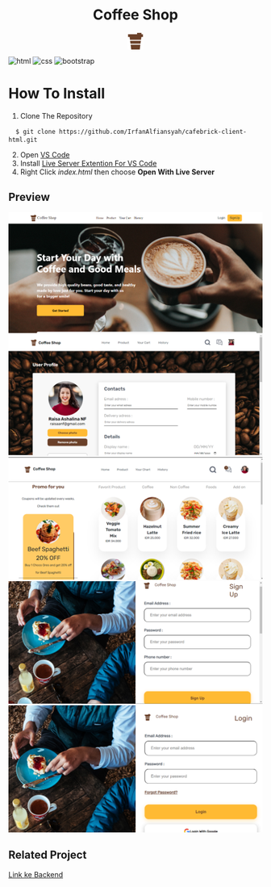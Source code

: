 <h1 style="text-align: center">Coffee Shop</h1>

<div style="display: flex; justify-content:center;">
<img src=assets/logo.png /></img>
</div>

![html](https://img.shields.io/badge/html-5-blue)
![css](https://img.shields.io/badge/css-3-yellow)
![bootstrap](https://img.shields.io/badge/bootsrap-5-purple)

# How To Install

1. Clone The Repository
```
  $ git clone https://github.com/IrfanAlfiansyah/cafebrick-client-html.git
```
2. Open [VS Code](https://code.visualstudio.com/)
3. Install [Live Server Extention For VS Code](https://marketplace.visualstudio.com/items?itemName=ritwickdey.LiveServer)
4. Right Click _index.html_ then choose **Open With Live Server**

## Preview
<img src="assets/home.png"></img>
<img src="assets/profile..png"></img>
<img src="assets/product.png"></img>
<img src="assets/signup.png"></img>
<img src="assets/login.png"></img>


## Related Project

[Link ke Backend]()